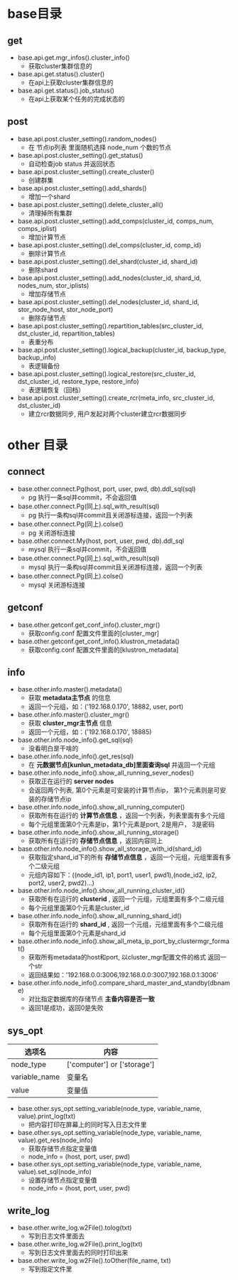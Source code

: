 # base目录 
## get
* base.api.get.mgr_infos().cluster_info()
    * 获取cluster集群信息的
* base.api.get.status().cluster()
  * 在api上获取cluster集群信息的
* base.api.get.status().job_status()
  * 在api上获取某个任务的完成状态的
## post
* base.api.post.cluster_setting().random_nodes()
  * 在 节点ip列表 里面随机选择 node_num 个数的节点
* base.api.post.cluster_setting().get_status()
  * 自动检查job status 并返回状态
* base.api.post.cluster_setting().create_cluster()
  * 创建群集
* base.api.post.cluster_setting().add_shards()
  * 增加一个shard
* base.api.post.cluster_setting().delete_cluster_all()
  * 清理掉所有集群
* base.api.post.cluster_setting().add_comps(cluster_id, comps_num, comps_iplist)
  * 增加计算节点
* base.api.post.cluster_setting().del_comps(cluster_id, comp_id)
  * 删除计算节点
* base.api.post.cluster_setting().del_shard(cluster_id, shard_id)
  * 删除shard
* base.api.post.cluster_setting().add_nodes(cluster_id, shard_id, nodes_num, stor_iplists)
  * 增加存储节点
* base.api.post.cluster_setting().del_nodes(cluster_id, shard_id, stor_node_host, stor_node_port)
  * 删除存储节点
* base.api.post.cluster_setting().repartition_tables(src_cluster_id, dst_cluster_id, repartition_tables)
  * 表重分布
* base.api.post.cluster_setting().logical_backup(cluster_id, backup_type, backup_info)
  * 表逻辑备份
* base.api.post.cluster_setting().logical_restore(src_cluster_id, dst_cluster_id, restore_type, restore_info)
  * 表逻辑恢复（回档）
* base.api.post.cluster_setting().create_rcr(meta_info, src_cluster_id, dst_cluster_id)
  * 建立rcr数据同步, 用户发起对两个cluster建立rcr数据同步
# other 目录
## connect
* base.other.connect.Pg(host, port, user, pwd, db).ddl_sql(sql)
  * pg 执行一条sql并commit，不会返回值
* base.other.connect.Pg(同上).sql_with_result(sql)
  * pg 执行一条构sql并commit且关闭游标连接，返回一个列表
* base.other.connect.Pg(同上).colse()
  * pg 关闭游标连接
* base.other.connect.My(host, port, user, pwd, db).ddl_sql
  * mysql 执行一条sql并commit，不会返回值
* base.other.connect.Pg(同上).sql_with_result(sql)
  * mysql 执行一条构sql并commit且关闭游标连接，返回一个列表
* base.other.connect.Pg(同上).colse()
  * mysql 关闭游标连接
## getconf
* base.other.getconf.get_conf_info().cluster_mgr()
  * 获取config.conf 配置文件里面的[cluster_mgr]
* base.other.getconf.get_conf_info().klustron_metadata()
  * 获取config.conf 配置文件里面的[klustron_metadata]
## info
* base.other.info.master().metadata()
  * 获取 **metadata主节点** 的信息
  * 返回一个元组，如：('192.168.0.170', 18882, user, port)
* base.other.info.master().cluster_mgr()
  * 获取 **cluster_mgr主节点** 信息
  * 返回一个元组，如：('192.168.0.170', 18885)
* base.other.info.node_info().get_sql(sql)
  * 没看明白昰干啥的
* base.other.info.node_info().get_res(sql)
  * 在 **元数据节点[kunlun_metadata_db]里面查询sql** 并返回一个元组
* base.other.info.node_info().show_all_running_sever_nodes()
  * 获取正在运行的 **server nodes**
  * 会返回两个列表, 第0个元素是可安装的计算节点ip， 第1个元素则是可安装的存储节点ip
* base.other.info.node_info().show_all_running_computer()
  * 获取所有在运行的 **计算节点信息** ，返回一个列表，列表里面有多个元组
  * 每个元组里面第0个元素是ip，第1个元素是port, 2是用户， 3是密码
* base.other.info.node_info().show_all_running_storage()
  * 获取所有在运行的 **存储节点信息** ，返回内容同上
* base.other.info.node_info().show_all_storage_with_id(shard_id)
  * 获取指定shard_id下的所有 **存储节点信息** ，返回一个元组，元组里面有多个二级元组
  * 元组内容如下：((node_id1, ip1, port1, user1, pwd1),(node_id2, ip2, port2, user2, pwd2)...)
* base.other.info.node_info().show_all_running_cluster_id()
  * 获取所有在运行的 **clusterid** , 返回一个元组，元组里面有多个二级元组
  * 每个元组里面第0个元素是cluster_id
* base.other.info.node_info().show_all_running_shard_id()
  * 获取所有在运行的 **shard_id** , 返回一个元组，元组里面有多个二级元组
  * 每个元组里面第0个元素是shard_id
* base.other.info.node_info().show_all_meta_ip_port_by_clustermgr_format()
  * 获取所有metadata的host和port, 以cluster_mgr配置文件的格式 返回一个str
  * 返回结果如：'192.168.0.0:3006,192.168.0.0:3007,192.168.0.1:3006'
* base.other.info.node_info().compare_shard_master_and_standby(dbname)
  * 对比指定数据库的存储节点 **主备内容是否一致**
  * 返回1是成功，返回0是失败
## sys_opt
| 选项名           | 内容                          |
|---------------|-----------------------------|
| node_type     | ['computer'] or ['storage'] |   
| variable_name | 变量名                         |
| value         | 变量值                         |
* base.other.sys_opt.setting_variable(node_type, variable_name, value).print_log(txt)
  * 把内容打印在屏幕上的同时写入日志文件里
* base.other.sys_opt.setting_variable(node_type, variable_name, value).get_res(node_info)
  * 获取存储节点指定变量值
  * node_info = (host, port, user, pwd)
* base.other.sys_opt.setting_variable(node_type, variable_name, value).set_sql(node_info) 
  * 设置存储节点指定变量值
  * node_info = (host, port, user, pwd)
## write_log
* base.other.write_log.w2File().tolog(txt)
  * 写到日志文件里面去
* base.other.write_log.w2File().print_log(txt)
  * 写到日志文件里面去的同时打印出来
* base.other.write_log.w2File().toOther(file_name, txt)
  * 写到指定文件里